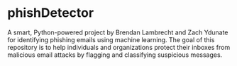 # phishDetector
A smart, Python-powered project by Brendan Lambrecht and Zach Ydunate for identifying phishing emails using machine learning. The goal of this repository is to help individuals and organizations protect their inboxes from malicious email attacks by flagging and classifying suspicious messages.
